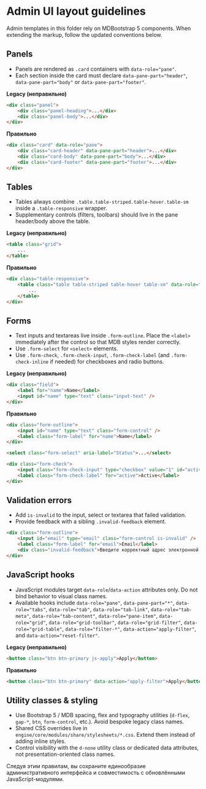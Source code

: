 # Admin UI layout guidelines

Admin templates in this folder rely on MDBootstrap 5 components. When extending the markup, follow the updated conventions below.

## Panels

- Panels are rendered as `.card` containers with `data-role="pane"`.
- Each section inside the card must declare `data-pane-part="header"`, `data-pane-part="body"` or `data-pane-part="footer"`.

**Legacy (неправильно)**

```html
<div class="panel">
    <div class="panel-heading">...</div>
    <div class="panel-body">...</div>
</div>
```

**Правильно**

```html
<div class="card" data-role="pane">
    <div class="card-header" data-pane-part="header">...</div>
    <div class="card-body" data-pane-part="body">...</div>
    <div class="card-footer" data-pane-part="footer">...</div>
</div>
```

## Tables

- Tables always combine `.table.table-striped.table-hover.table-sm` inside a `.table-responsive` wrapper.
- Supplementary controls (filters, toolbars) should live in the pane header/body above the table.

**Legacy (неправильно)**

```html
<table class="grid">
    ...
</table>
```

**Правильно**

```html
<div class="table-responsive">
    <table class="table table-striped table-hover table-sm" data-role="grid-table">
        ...
    </table>
</div>
```

## Forms

- Text inputs and textareas live inside `.form-outline`. Place the `<label>` immediately after the control so that MDB styles render correctly.
- Use `.form-select` for `<select>` elements.
- Use `.form-check`, `.form-check-input`, `.form-check-label` (and `.form-check-inline` if needed) for checkboxes and radio buttons.

**Legacy (неправильно)**

```html
<div class="field">
    <label for="name">Name</label>
    <input id="name" type="text" class="input-text" />
</div>
```

**Правильно**

```html
<div class="form-outline">
    <input id="name" type="text" class="form-control" />
    <label class="form-label" for="name">Name</label>
</div>

<select class="form-select" aria-label="Status">...</select>

<div class="form-check">
    <input class="form-check-input" type="checkbox" value="1" id="active" />
    <label class="form-check-label" for="active">Active</label>
</div>
```

## Validation errors

- Add `is-invalid` to the input, select or textarea that failed validation.
- Provide feedback with a sibling `.invalid-feedback` element.

```html
<div class="form-outline">
    <input id="email" type="email" class="form-control is-invalid" />
    <label class="form-label" for="email">Email</label>
    <div class="invalid-feedback">Введите корректный адрес электронной почты.</div>
</div>
```

## JavaScript hooks

- JavaScript modules target `data-role`/`data-action` attributes only. Do not bind behavior to visual class names.
- Available hooks include `data-role="pane"`, `data-pane-part="*"`, `data-role="tabs"`, `data-role="tab"`, `data-role="tab-link"`, `data-role="tab-meta"`, `data-role="tab-content"`, `data-role="pane-item"`, `data-role="grid"`, `data-role="grid-toolbar"`, `data-role="grid-filter"`, `data-role="grid-table"`, `data-role="filter-*"`, `data-action="apply-filter"`, and `data-action="reset-filter"`.

**Legacy (неправильно)**

```html
<button class="btn btn-primary js-apply">Apply</button>
```

**Правильно**

```html
<button class="btn btn-primary" data-action="apply-filter">Apply</button>
```

## Utility classes & styling

- Use Bootstrap 5 / MDB spacing, flex and typography utilities (`d-flex`, `gap-*`, `btn`, `form-control`, etc.). Avoid bespoke legacy class names.
- Shared CSS overrides live in `engine/core/modules/share/stylesheets/*.css`. Extend them instead of adding inline styles.
- Control visibility with the `d-none` utility class or dedicated data attributes, not presentation-oriented class names.

Следуя этим правилам, вы сохраните единообразие административного интерфейса и совместимость с обновлёнными JavaScript-модулями.
